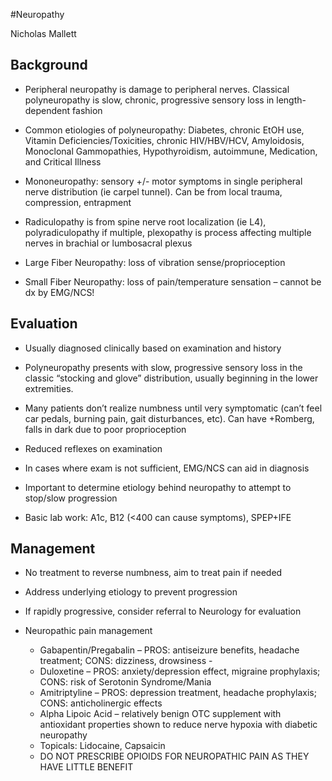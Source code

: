 #Neuropathy

Nicholas Mallett

## Background

- Peripheral neuropathy is damage to peripheral nerves. Classical polyneuropathy is slow,
chronic, progressive sensory loss in length-dependent fashion

- Common etiologies of polyneuropathy: Diabetes, chronic EtOH use, Vitamin
Deficiencies/Toxicities, chronic HIV/HBV/HCV, Amyloidosis, Monoclonal Gammopathies,
Hypothyroidism, autoimmune, Medication, and Critical Illness

- Mononeuropathy: sensory +/- motor symptoms in single peripheral nerve distribution (ie
carpel tunnel). Can be from local trauma, compression, entrapment

- Radiculopathy is from spine nerve root localization (ie L4), polyradiculopathy if multiple,
plexopathy is process affecting multiple nerves in brachial or lumbosacral plexus

- Large Fiber Neuropathy: loss of vibration sense/proprioception

- Small Fiber Neuropathy: loss of pain/temperature sensation – cannot be dx by EMG/NCS!

## Evaluation

- Usually diagnosed clinically based on examination and history

- Polyneuropathy presents with slow, progressive sensory loss in the classic “stocking and
glove” distribution, usually beginning in the lower extremities.

- Many patients don’t realize numbness until very symptomatic (can’t feel car pedals, burning
pain, gait disturbances, etc). Can have +Romberg, falls in dark due to poor proprioception

- Reduced reflexes on examination

- In cases where exam is not sufficient, EMG/NCS can aid in diagnosis

- Important to determine etiology behind neuropathy to attempt to stop/slow progression

- Basic lab work: A1c, B12 (<400 can cause symptoms), SPEP+IFE

## Management

- No treatment to reverse numbness, aim to treat pain if needed

- Address underlying etiology to prevent progression

- If rapidly progressive, consider referral to Neurology for evaluation

- Neuropathic pain management
  - Gabapentin/Pregabalin – PROS: antiseizure benefits, headache treatment; CONS: dizziness, drowsiness  -
  - Duloxetine – PROS: anxiety/depression effect, migraine prophylaxis; CONS: risk of Serotonin Syndrome/Mania
  - Amitriptyline – PROS: depression treatment, headache prophylaxis; CONS: anticholinergic effects
  - Alpha Lipoic Acid – relatively benign OTC supplement with antioxidant properties shown to reduce nerve hypoxia with diabetic neuropathy
  - Topicals: Lidocaine, Capsaicin
  - DO NOT PRESCRIBE OPIOIDS FOR NEUROPATHIC PAIN AS THEY HAVE LITTLE
BENEFIT
